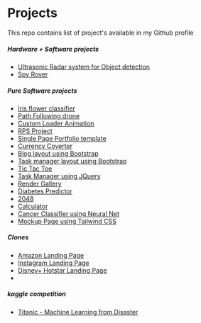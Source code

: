 # Projects
This repo contains list of project's available in my Github profile

##### Hardware + Software projects

- [Ultrasonic Radar system for Object detection](https://github.com/karthi1048/Ultrasonic-Radar-system-for-Object-detection.git)
- [Spy Rover](https://github.com/karthi1048/spy-rover.git)

##### Pure Software projects

- [Iris flower classifier](https://github.com/karthi1048/Iris-Flower-Classifier_ML.git)
- [Path Following drone](https://github.com/karthi1048/Path-Following-Drone.git)
- [Custom Loader Animation](https://github.com/karthi1048/Custom-loader-animation.git)
- [RPS Project](https://github.com/karthi1048/RPS-Project.git)
- [Single Page Portfolio template](https://github.com/karthi1048/Single-Page-Portfolio-template.git)
- [Currency Coverter](https://github.com/karthi1048/Currency-Converter.git)
- [Blog layout using Bootstrap](https://github.com/karthi1048/Blog-layout-using-Bootstrap.git)
- [Task manager layout using Bootstrap](https://github.com/karthi1048/Task-manager-layout-using-Bootstrap.git)
- [Tic Tac Toe](https://github.com/karthi1048/Tic-Tac-Toe.git)
- [Task Manager using JQuery](https://github.com/karthi1048/Task-Manager-using-JQuery.git)
- [Render Gallery](https://github.com/karthi1048/render-gallery.git)
- [Diabetes Predictor](https://github.com/karthi1048/diabetes-predictor.git)
- [2048](https://github.com/karthi1048/2048.git)
- [Calculator](https://github.com/karthi1048/calculator.git)
- [Cancer Classifier using Neural Net](https://github.com/karthi1048/cancer-classifier-using-nn.git)
- [Mockup Page using Tailwind CSS](https://github.com/karthi1048/mockup-page-using-tailwind.git)

##### Clones
<ul>
  <li><a href="https://github.com/karthi1048/Amazon-Landing-Page-Clone.git">Amazon Landing Page</a></li>
  <li><a href="https://github.com/karthi1048/Instagram-Landing-Page-Clone.git">Instagram Landing Page</a></li>
  <li><a href="https://github.com/karthi1048/Hotstar-Clone-Landing-Page.git">Disney+ Hotstar Landing Page</a></li>
  <li><a href=" "></a></li>
</ul>

##### kaggle competition
- [Titanic - Machine Learning from Disaster](https://github.com/karthi1048/titanic-ml-solution.git)
